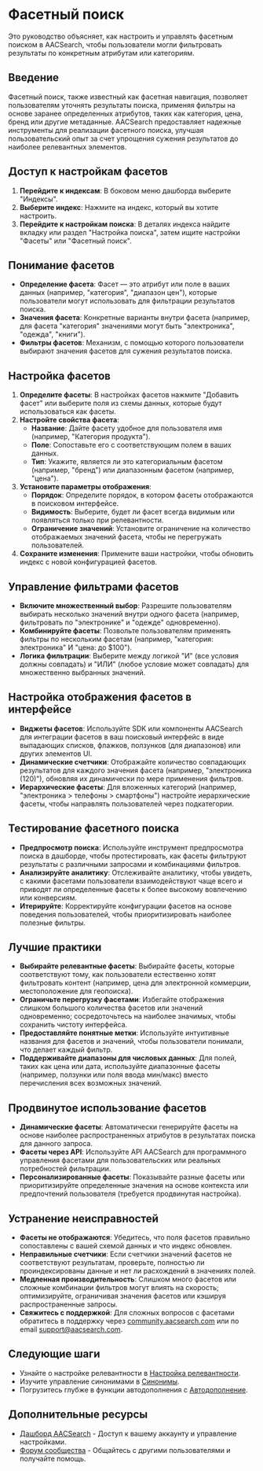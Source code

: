 # Фасетный поиск

Это руководство объясняет, как настроить и управлять фасетным поиском в AACSearch, чтобы пользователи могли фильтровать результаты по конкретным атрибутам или категориям.

## Введение

Фасетный поиск, также известный как фасетная навигация, позволяет пользователям уточнять результаты поиска, применяя фильтры на основе заранее определенных атрибутов, таких как категория, цена, бренд или другие метаданные. AACSearch предоставляет надежные инструменты для реализации фасетного поиска, улучшая пользовательский опыт за счет упрощения сужения результатов до наиболее релевантных элементов.

## Доступ к настройкам фасетов

1. **Перейдите к индексам**: В боковом меню дашборда выберите "Индексы".
2. **Выберите индекс**: Нажмите на индекс, который вы хотите настроить.
3. **Перейдите к настройкам поиска**: В деталях индекса найдите вкладку или раздел "Настройка поиска", затем ищите настройки "Фасеты" или "Фасетный поиск".

## Понимание фасетов

- **Определение фасета**: Фасет — это атрибут или поле в ваших данных (например, "категория", "диапазон цен"), которые пользователи могут использовать для фильтрации результатов поиска.
- **Значения фасета**: Конкретные варианты внутри фасета (например, для фасета "категория" значениями могут быть "электроника", "одежда", "книги").
- **Фильтры фасетов**: Механизм, с помощью которого пользователи выбирают значения фасетов для сужения результатов поиска.

## Настройка фасетов

1. **Определите фасеты**: В настройках фасетов нажмите "Добавить фасет" или выберите поля из схемы данных, которые будут использоваться как фасеты.
2. **Настройте свойства фасета**:
   - **Название**: Дайте фасету удобное для пользователя имя (например, "Категория продукта").
   - **Поле**: Сопоставьте его с соответствующим полем в ваших данных.
   - **Тип**: Укажите, является ли это категориальным фасетом (например, "бренд") или диапазонным фасетом (например, "цена").
3. **Установите параметры отображения**:
   - **Порядок**: Определите порядок, в котором фасеты отображаются в поисковом интерфейсе.
   - **Видимость**: Выберите, будет ли фасет всегда видимым или появляться только при релевантности.
   - **Ограничение значений**: Установите ограничение на количество отображаемых значений фасета, чтобы не перегружать пользователей.
4. **Сохраните изменения**: Примените ваши настройки, чтобы обновить индекс с новой конфигурацией фасетов.

## Управление фильтрами фасетов

- **Включите множественный выбор**: Разрешите пользователям выбирать несколько значений внутри одного фасета (например, фильтровать по "электронике" и "одежде" одновременно).
- **Комбинируйте фасеты**: Позвольте пользователям применять фильтры по нескольким фасетам (например, "категория: электроника" И "цена: до $100").
- **Логика фильтрации**: Выберите между логикой "И" (все условия должны совпадать) и "ИЛИ" (любое условие может совпадать) для множественно выбранных значений.

## Настройка отображения фасетов в интерфейсе

- **Виджеты фасетов**: Используйте SDK или компоненты AACSearch для интеграции фасетов в ваш поисковый интерфейс в виде выпадающих списков, флажков, ползунков (для диапазонов) или других элементов UI.
- **Динамические счетчики**: Отображайте количество совпадающих результатов для каждого значения фасета (например, "электроника (120)"), обновляя их динамически по мере применения фильтров.
- **Иерархические фасеты**: Для вложенных категорий (например, "электроника > телефоны > смартфоны") настройте иерархические фасеты, чтобы направлять пользователей через подкатегории.

## Тестирование фасетного поиска

- **Предпросмотр поиска**: Используйте инструмент предпросмотра поиска в дашборде, чтобы протестировать, как фасеты фильтруют результаты с различными запросами и комбинациями фильтров.
- **Анализируйте аналитику**: Отслеживайте аналитику, чтобы увидеть, с какими фасетами пользователи взаимодействуют чаще всего и приводят ли определенные фасеты к более высокому вовлечению или конверсиям.
- **Итерируйте**: Корректируйте конфигурации фасетов на основе поведения пользователей, чтобы приоритизировать наиболее полезные фильтры.

## Лучшие практики

- **Выбирайте релевантные фасеты**: Выбирайте фасеты, которые соответствуют тому, как пользователи естественно хотят фильтровать контент (например, цена для электронной коммерции, местоположение для геопоиска).
- **Ограничьте перегрузку фасетами**: Избегайте отображения слишком большого количества фасетов или значений одновременно; сосредоточьтесь на наиболее значимых, чтобы сохранить чистоту интерфейса.
- **Предоставляйте понятные метки**: Используйте интуитивные названия для фасетов и значений, чтобы пользователи понимали, что делает каждый фильтр.
- **Поддерживайте диапазоны для числовых данных**: Для полей, таких как цена или дата, используйте диапазонные фасеты (например, ползунки или поля ввода мин/макс) вместо перечисления всех возможных значений.

## Продвинутое использование фасетов

- **Динамические фасеты**: Автоматически генерируйте фасеты на основе наиболее распространенных атрибутов в результатах поиска для данного запроса.
- **Фасеты через API**: Используйте API AACSearch для программного управления фасетами для пользовательских или реальных потребностей фильтрации.
- **Персонализированные фасеты**: Показывайте разные фасеты или приоритизируйте определенные значения на основе контекста или предпочтений пользователя (требуется продвинутая настройка).

## Устранение неисправностей

- **Фасеты не отображаются**: Убедитесь, что поля фасетов правильно сопоставлены с вашей схемой данных и что индекс обновлен.
- **Неправильные счетчики**: Если счетчики значений фасетов не соответствуют результатам, проверьте, полностью ли проиндексированы данные и нет ли расхождений в значениях полей.
- **Медленная производительность**: Слишком много фасетов или сложные комбинации фильтров могут влиять на скорость; оптимизируйте, ограничивая значения фасетов или кэшируя распространенные запросы.
- **Свяжитесь с поддержкой**: Для сложных вопросов с фасетами обратитесь в поддержку через [community.aacsearch.com](https://community.aacsearch.com) или по email support@aacsearch.com.

## Следующие шаги

- Узнайте о настройке релевантности в [Настройка релевантности](../search/relevance.md).
- Изучите управление синонимами в [Синонимы](../search/synonyms.md).
- Погрузитесь глубже в функции автодополнения с [Автодополнение](../search/autocomplete.md).

## Дополнительные ресурсы

- [Дашборд AACSearch](https://dashboard.aacsearch.com) - Доступ к вашему аккаунту и управление настройками.
- [Форум сообщества](https://community.aacsearch.com) - Общайтесь с другими пользователями и получайте помощь.
